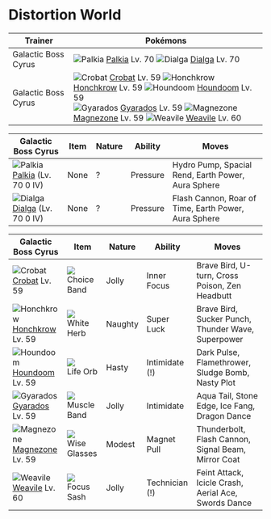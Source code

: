 # Distortion World

Trainer                    | Pokémons
---                        | ---
Galactic Boss Cyrus        | ![][484]  [Palkia] Lv. 70  ![][483]  [Dialga] Lv. 70
Galactic Boss Cyrus        | ![][169]  [Crobat] Lv. 59  ![][430]  [Honchkrow] Lv. 59  ![][229]  [Houndoom] Lv. 59 <br> ![][130]  [Gyarados] Lv. 59  ![][462]  [Magnezone] Lv. 59  ![][461]  [Weavile] Lv. 60

Galactic Boss Cyrus   | Item         | Nature  | Ability       | Moves
---                   | ---          | ---     | ---           | ---
![][484]<br> [Palkia] (Lv. 70  0 IV)  | None                                    | ?        | Pressure            | Hydro Pump, Spacial Rend, Earth Power, Aura Sphere
![][483]<br> [Dialga] (Lv. 70  0 IV)  | None                                    | ?        | Pressure            | Flash Cannon, Roar of Time, Earth Power, Aura Sphere

Galactic Boss Cyrus | Item         | Nature  | Ability       | Moves
---                 | ---          | ---     | ---           | ---
![][169]<br> [Crobat] Lv. 59          | ![][choice-band]<br> Choice Band        | Jolly    | Inner Focus         | Brave Bird, U-turn, Cross Poison, Zen Headbutt
![][430]<br> [Honchkrow] Lv. 59       | ![][white-herb]<br> White Herb          | Naughty  | Super Luck          | Brave Bird, Sucker Punch, Thunder Wave, Superpower
![][229]<br> [Houndoom] Lv. 59        | ![][life-orb]<br> Life Orb              | Hasty    | Intimidate (!)      | Dark Pulse, Flamethrower, Sludge Bomb, Nasty Plot
![][130]<br> [Gyarados] Lv. 59        | ![][muscle-band]<br> Muscle Band        | Jolly    | Intimidate          | Aqua Tail, Stone Edge, Ice Fang, Dragon Dance
![][462]<br> [Magnezone] Lv. 59       | ![][wise-glasses]<br> Wise Glasses      | Modest   | Magnet Pull         | Thunderbolt, Flash Cannon, Signal Beam, Mirror Coat
![][461]<br> [Weavile] Lv. 60         | ![][focus-sash]<br> Focus Sash          | Jolly    | Technician (!)      | Feint Attack, Icicle Crash, Aerial Ace, Swords Dance


[130]: https://raw.githubusercontent.com/PokeAPI/sprites/master/sprites/pokemon/130.png "Gyarados"
[169]: https://raw.githubusercontent.com/PokeAPI/sprites/master/sprites/pokemon/169.png "Crobat"
[229]: https://raw.githubusercontent.com/PokeAPI/sprites/master/sprites/pokemon/229.png "Houndoom"
[430]: https://raw.githubusercontent.com/PokeAPI/sprites/master/sprites/pokemon/430.png "Honchkrow"
[461]: https://raw.githubusercontent.com/PokeAPI/sprites/master/sprites/pokemon/461.png "Weavile"
[462]: https://raw.githubusercontent.com/PokeAPI/sprites/master/sprites/pokemon/462.png "Magnezone"
[483]: https://raw.githubusercontent.com/PokeAPI/sprites/master/sprites/pokemon/483.png "Dialga"
[484]: https://raw.githubusercontent.com/PokeAPI/sprites/master/sprites/pokemon/484.png "Palkia"
[Gyarados]: /pokemon_changes/130/
[Crobat]: /pokemon_changes/169/
[Houndoom]: /pokemon_changes/229/
[Honchkrow]: /pokemon_changes/430/
[Weavile]: /pokemon_changes/461/
[Magnezone]: /pokemon_changes/462/
[Dialga]: /pokemon_changes/483/
[Palkia]: /pokemon_changes/484/
[choice-band]: https://raw.githubusercontent.com/PokeAPI/sprites/master/sprites/items/choice-band.png
[focus-sash]: https://raw.githubusercontent.com/PokeAPI/sprites/master/sprites/items/focus-sash.png
[white-herb]: https://raw.githubusercontent.com/PokeAPI/sprites/master/sprites/items/white-herb.png
[wise-glasses]: https://raw.githubusercontent.com/PokeAPI/sprites/master/sprites/items/wise-glasses.png
[life-orb]: https://raw.githubusercontent.com/PokeAPI/sprites/master/sprites/items/life-orb.png
[muscle-band]: https://raw.githubusercontent.com/PokeAPI/sprites/master/sprites/items/muscle-band.png
